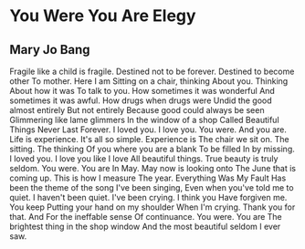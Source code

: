 # You Were You Are Elegy
## Mary Jo Bang
Fragile like a child is fragile.
Destined not to be forever.
Destined to become other
To mother. Here I am
Sitting on a chair, thinking
About you. Thinking
About how it was
To talk to you.
How sometimes it was wonderful
And sometimes it was awful.
How drugs when drugs were
Undid the good almost entirely
But not entirely
Because good could always be seen
Glimmering like lame glimmers
In the window of a shop
Called Beautiful
Things Never Last Forever.
I loved you. I love you. You were.
And you are. Life is experience.
It's all so simple. Experience is
The chair we sit on.
The sitting. The thinking
Of you where you are a blank
To be filled
In by missing. I loved you.
I love you like I love
All beautiful things.
True beauty is truly seldom.
You were. You are
In May. May now is looking onto
The June that is coming up.
This is how I measure
The year. Everything Was My Fault
Has been the theme of the song
I've been singing,
Even when you've told me to quiet.
I haven't been quiet.
I've been crying. I think you
Have forgiven me. You keep
Putting your hand on my shoulder
When I'm crying.
Thank you for that. And
For the ineffable sense
Of continuance. You were. You are
The brightest thing in the shop window
And the most beautiful seldom I ever saw.